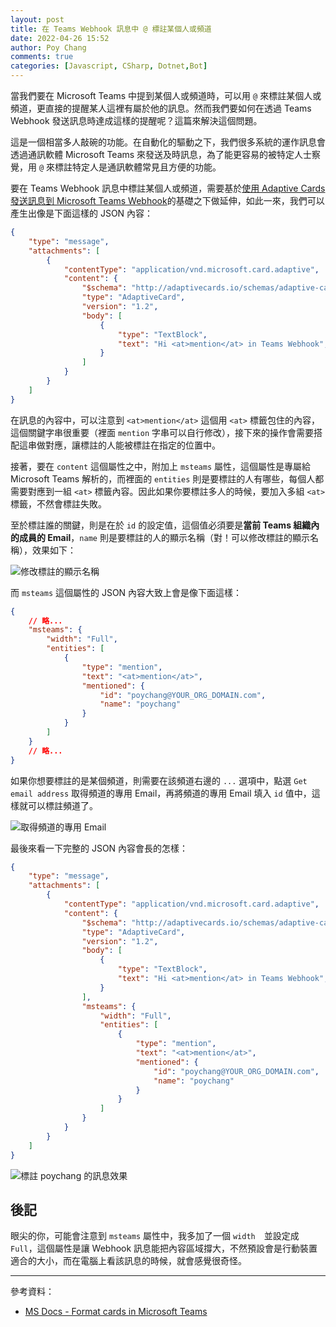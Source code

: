 ```yaml
---
layout: post
title: 在 Teams Webhook 訊息中 @ 標註某個人或頻道
date: 2022-04-26 15:52
author: Poy Chang
comments: true
categories: [Javascript, CSharp, Dotnet,Bot]
---
```


當我們要在 Microsoft Teams 中提到某個人或頻道時，可以用 `@` 來標註某個人或頻道，更直接的提醒某人這裡有屬於他的訊息。然而我們要如何在透過 Teams Webhook 發送訊息時達成這樣的提醒呢？這篇來解決這個問題。

這是一個相當多人敲碗的功能。在自動化的驅動之下，我們很多系統的運作訊息會透過通訊軟體 Microsoft Teams 來發送及時訊息，為了能更容易的被特定人士察覺，用 `@` 來標註特定人是通訊軟體常見且方便的功能。

要在 Teams Webhook 訊息中標註某個人或頻道，需要基於[使用 Adaptive Cards 發送訊息到 Microsoft Teams Webhook](https://blog.poychang.net/use-adaptive-cards-to-send-message-to-teams-webhook/)的基礎之下做延伸，如此一來，我們可以產生出像是下面這樣的 JSON 內容：

```json
{
    "type": "message",
    "attachments": [
        {
            "contentType": "application/vnd.microsoft.card.adaptive",
            "content": {
                "$schema": "http://adaptivecards.io/schemas/adaptive-card.json",
                "type": "AdaptiveCard",
                "version": "1.2",
                "body": [
                    {
                        "type": "TextBlock",
                        "text": "Hi <at>mention</at> in Teams Webhook",
                    }
                ]
            }
        }
    ]
}
```

在訊息的內容中，可以注意到 `<at>mention</at>` 這個用 `<at>` 標籤包住的內容，這個關鍵字串很重要（裡面 `mention` 字串可以自行修改），接下來的操作會需要搭配這串做對應，讓標註的人能被標註在指定的位置中。

接著，要在 `content` 這個屬性之中，附加上 `msteams` 屬性，這個屬性是專屬給 Microsoft Teams 解析的，而裡面的 `entities` 則是要標註的人有哪些，每個人都需要對應到一組 `<at>` 標籤內容。因此如果你要標註多人的時候，要加入多組 `<at>` 標籤，不然會標註失敗。

至於標註誰的關鍵，則是在於 `id` 的設定值，這個值必須要是**當前 Teams 組織內的成員的 Email**，`name` 則是要標註的人的顯示名稱（對！可以修改標註的顯示名稱），效果如下：

![修改標註的顯示名稱](https://i.imgur.com/1ckgQoK.png)

而 `msteams` 這個屬性的 JSON 內容大致上會是像下面這樣：

```json
{
    // 略...
    "msteams": {
        "width": "Full",
        "entities": [
            {
                "type": "mention",
                "text": "<at>mention</at>",
                "mentioned": {
                    "id": "poychang@YOUR_ORG_DOMAIN.com",
                    "name": "poychang"
                }
            }
        ]
    }
    // 略...
}
```

如果你想要標註的是某個頻道，則需要在該頻道右邊的 `...` 選項中，點選 `Get email address` 取得頻道的專用 Email，再將頻道的專用 Email 填入 `id` 值中，這樣就可以標註頻道了。

![取得頻道的專用 Email](https://i.imgur.com/Ua4g2MQ.png)

最後來看一下完整的 JSON 內容會長的怎樣：

```json
{
    "type": "message",
    "attachments": [
        {
            "contentType": "application/vnd.microsoft.card.adaptive",
            "content": {
                "$schema": "http://adaptivecards.io/schemas/adaptive-card.json",
                "type": "AdaptiveCard",
                "version": "1.2",
                "body": [
                    {
                        "type": "TextBlock",
                        "text": "Hi <at>mention</at> in Teams Webhook",
                    }
                ],
                "msteams": {
                    "width": "Full",
                    "entities": [
                        {
                            "type": "mention",
                            "text": "<at>mention</at>",
                            "mentioned": {
                                "id": "poychang@YOUR_ORG_DOMAIN.com",
                                "name": "poychang"
                            }
                        }
                    ]
                }
            }
        }
    ]
}
```

![標註 poychang 的訊息效果](https://i.imgur.com/HJMeEYc.png)

## 後記

眼尖的你，可能會注意到 `msteams` 屬性中，我多加了一個 `width`　並設定成 `Full`，這個屬性是讓 Webhook 訊息能把內容區域撐大，不然預設會是行動裝置適合的大小，而在電腦上看該訊息的時候，就會感覺很奇怪。

----------

參考資料：

* [MS Docs - Format cards in Microsoft Teams](https://docs.microsoft.com/en-us/microsoftteams/platform/task-modules-and-cards/cards/cards-format?tabs=adaptive-md%2Cconnector-html#user-mention-in-incoming-webhook-with-adaptive-cards?WT.mc_id=DT-MVP-5003022)
